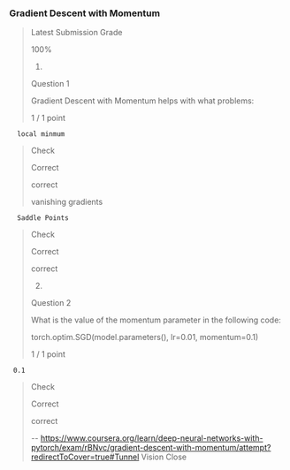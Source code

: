 ### Gradient Descent with Momentum
> 
> Latest Submission Grade
> 
> 100%
> 
> 1.
> 
> Question 1
> 
> Gradient Descent with Momentum helps with what problems:
> 
> 1 / 1 point
> 

      local minmum 
> 
> Check
> 
> Correct
> 
> correct
> 
>  vanishing gradients 
> 

      Saddle Points 
> 
> Check
> 
> Correct
> 
> correct
> 
> 2.
> 
> Question 2
> 
> What is the value of the momentum parameter in the following code:
> 
> torch.optim.SGD(model.parameters(), lr=0.01, momentum=0.1)
> 
> 
> 1 / 1 point
> 

     0.1
> 
> Check
> 
> Correct
> 
> correct
>
> -- https://www.coursera.org/learn/deep-neural-networks-with-pytorch/exam/rBNvc/gradient-descent-with-momentum/attempt?redirectToCover=true#Tunnel Vision Close
